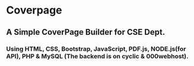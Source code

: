 # Coverpage
## A Simple CoverPage Builder for CSE Dept. 
### Using HTML, CSS, Bootstrap, JavaScript, PDF.js, NODE.js(for API), PHP & MySQL (The backend is on cyclic & 000webhost).

